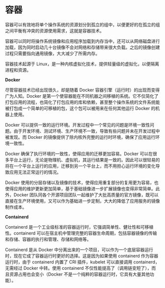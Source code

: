 # 容器

容器可以有效地将单个操作系统的资源划分到孤立的组中，以便更好的在孤立的组之间平衡有冲突的资源使用需求，这就是容器技术。

容器可以同时将操作系统镜像和应用程序加载到内存当中，还可以从网络磁盘进行加载，因为同时启动几十台镜像不会对网络和存储带来很大负载。之后的镜像创建过程只需要指向通用镜像，大大减少了所需内存。

容器技术起源于 Linux，是一种内核虚拟化技术，提供轻量级的虚拟化，以便隔离进程和资源。

**Docker**

尽管容器技术已经出现很久，却是随着 Docker 容器引擎（运行时）的出现而变得广为人知。Docker 是第一个使容器能在不同机器之间移植的系统。它不仅简化了打包应用的流程，也简化了打包应用的库和依赖，甚至整个操作系统的文件系统能被打包成一个简单的可移植的包，这个包可以被用来在任何其他运行 Docker 的机器上使用。

Docker 可以提供一致的运行环境。开发过程中一个常见的问题是环境一致性问题。由于开发环境、测试环境、生产环境不一致，导致有些问题并未在开发过程中被发现。而 Docker 的镜像提供了除内核外完整的运行时环境，确保了应用运行环境一致性。

Docker 确保了执行环境的一致性，使得应用的迁移更加容易。Docker 可以在很多平台上运行，无论是物理机、虚拟机，其运行结果是一致的。因此可以很轻易的将在一个平台上运行的应用，迁移到另一个平台上，而不用担心运行环境的变化导致应用无法正常运行的情况。

Docker 使用的分层存储以及镜像的技术，使得应用重复部分的复用更为容易，也使得应用的维护更新更加简单，基于基础镜像进一步扩展镜像也变得非常简单。此外，Docker 团队同各个开源项目团队一起维护了大批高质量的官方镜像，既可以直接在生产环境使用，又可以作为基础进一步定制，大大的降低了应用服务的镜像制作成本。

**Containerd**

Containerd 是一个工业级标准的容器运行时，它强调简单性、健壮性和可移植性。containerd 可以在宿主机中管理完整的容器生命周期，包括容器镜像的传输和存储、容器的执行和管理、存储和网络等。

Containerd 是从 Docker 中分离出来的一个项目，可以作为一个底层容器运行时，现在它成了容器运行时更好的选择。这是因为如果使用 containerd 作为容器运行时，由于 containerd 内置了 CRI 插件，kubelet 可以直接调用 containerd，无需经过 Docker 中转。使用 containerd 不仅性能提高了（调用链变短了），而且资源占用也会变小（Docker 不是一个纯粹的容器运行时，它具有大量其他功能）。
